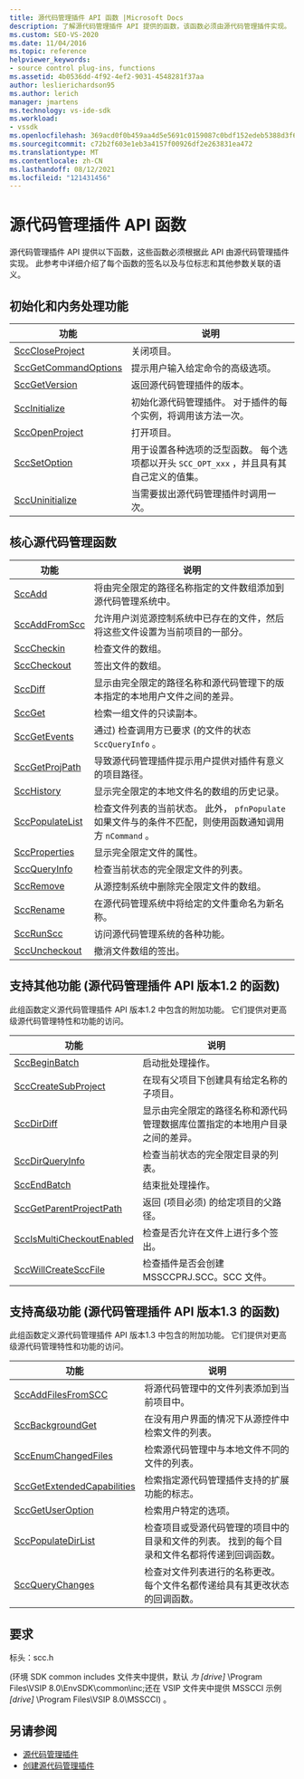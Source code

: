 ```yaml
---
title: 源代码管理插件 API 函数 |Microsoft Docs
description: 了解源代码管理插件 API 提供的函数，该函数必须由源代码管理插件实现。
ms.custom: SEO-VS-2020
ms.date: 11/04/2016
ms.topic: reference
helpviewer_keywords:
- source control plug-ins, functions
ms.assetid: 4b0536dd-4f92-4ef2-9031-4548281f37aa
author: leslierichardson95
ms.author: lerich
manager: jmartens
ms.technology: vs-ide-sdk
ms.workload:
- vssdk
ms.openlocfilehash: 369acd0f0b459aa4d5e5691c0159087c0bdf152edeb5388d3f62d3978f58ac30
ms.sourcegitcommit: c72b2f603e1eb3a4157f00926df2e263831ea472
ms.translationtype: MT
ms.contentlocale: zh-CN
ms.lasthandoff: 08/12/2021
ms.locfileid: "121431456"
---
```

# <a name="source-control-plug-in-api-functions"></a>源代码管理插件 API 函数
源代码管理插件 API 提供以下函数，这些函数必须根据此 API 由源代码管理插件实现。 此参考中详细介绍了每个函数的签名以及与位标志和其他参数关联的语义。

## <a name="initialization-and-housekeeping-functions"></a>初始化和内务处理功能

|功能|说明|
|--------------|-----------------|
|[SccCloseProject](../extensibility/scccloseproject-function.md)|关闭项目。|
|[SccGetCommandOptions](../extensibility/sccgetcommandoptions-function.md)|提示用户输入给定命令的高级选项。|
|[SccGetVersion](../extensibility/sccgetversion-function.md)|返回源代码管理插件的版本。|
|[SccInitialize](../extensibility/sccinitialize-function.md)|初始化源代码管理插件。 对于插件的每个实例，将调用该方法一次。|
|[SccOpenProject](../extensibility/sccopenproject-function.md)|打开项目。|
|[SccSetOption](../extensibility/sccsetoption-function.md)|用于设置各种选项的泛型函数。 每个选项都以开头 `SCC_OPT_xxx` ，并且具有其自己定义的值集。|
|[SccUninitialize](../extensibility/sccuninitialize-function.md)|当需要拔出源代码管理插件时调用一次。|

## <a name="core-source-control-functions"></a>核心源代码管理函数

|功能|说明|
|--------------|-----------------|
|[SccAdd](../extensibility/sccadd-function.md)|将由完全限定的路径名称指定的文件数组添加到源代码管理系统中。|
|[SccAddFromScc](../extensibility/sccaddfromscc-function.md)|允许用户浏览源控制系统中已存在的文件，然后将这些文件设置为当前项目的一部分。|
|[SccCheckin](../extensibility/scccheckin-function.md)|检查文件的数组。|
|[SccCheckout](../extensibility/scccheckout-function.md)|签出文件的数组。|
|[SccDiff](../extensibility/sccdiff-function.md)|显示由完全限定的路径名称和源代码管理下的版本指定的本地用户文件之间的差异。|
|[SccGet](../extensibility/sccget-function.md)|检索一组文件的只读副本。|
|[SccGetEvents](../extensibility/sccgetevents-function.md)|通过) 检查调用方已要求 (的文件的状态 `SccQueryInfo` 。|
|[SccGetProjPath](../extensibility/sccgetprojpath-function.md)|导致源代码管理插件提示用户提供对插件有意义的项目路径。|
|[SccHistory](../extensibility/scchistory-function.md)|显示完全限定的本地文件名的数组的历史记录。|
|[SccPopulateList](../extensibility/sccpopulatelist-function.md)|检查文件列表的当前状态。 此外， `pfnPopulate` 如果文件与的条件不匹配，则使用函数通知调用方 `nCommand` 。|
|[SccProperties](../extensibility/sccproperties-function.md)|显示完全限定文件的属性。|
|[SccQueryInfo](../extensibility/sccqueryinfo-function.md)|检查当前状态的完全限定文件的列表。|
|[SccRemove](../extensibility/sccremove-function.md)|从源控制系统中删除完全限定文件的数组。|
|[SccRename](../extensibility/sccrename-function.md)|在源代码管理系统中将给定的文件重命名为新名称。|
|[SccRunScc](../extensibility/sccrunscc-function.md)|访问源代码管理系统的各种功能。|
|[SccUncheckout](../extensibility/sccuncheckout-function.md)|撤消文件数组的签出。|

## <a name="functions-that-support-additional-capability-version-12-of-the-source-control-plug-in-api"></a>支持其他功能 (源代码管理插件 API 版本1.2 的函数) 
 此组函数定义源代码管理插件 API 版本1.2 中包含的附加功能。 它们提供对更高级源代码管理特性和功能的访问。

|功能|说明|
|--------------|-----------------|
|[SccBeginBatch](../extensibility/sccbeginbatch-function.md)|启动批处理操作。|
|[SccCreateSubProject](../extensibility/scccreatesubproject-function.md)|在现有父项目下创建具有给定名称的子项目。|
|[SccDirDiff](../extensibility/sccdirdiff-function.md)|显示由完全限定的路径名称和源代码管理数据库位置指定的本地用户目录之间的差异。|
|[SccDirQueryInfo](../extensibility/sccdirqueryinfo-function.md)|检查当前状态的完全限定目录的列表。|
|[SccEndBatch](../extensibility/sccendbatch-function.md)|结束批处理操作。|
|[SccGetParentProjectPath](../extensibility/sccgetparentprojectpath-function.md)|返回 (项目必须) 的给定项目的父路径。|
|[SccIsMultiCheckoutEnabled](../extensibility/sccismulticheckoutenabled-function.md)|检查是否允许在文件上进行多个签出。|
|[SccWillCreateSccFile](../extensibility/sccwillcreatesccfile-function.md)|检查插件是否会创建 MSSCCPRJ.SCC。SCC 文件。|

## <a name="functions-that-support-advanced-capability-version-13-of-the-source-control-plug-in-api"></a>支持高级功能 (源代码管理插件 API 版本1.3 的函数) 
 此组函数定义源代码管理插件 API 版本1.3 中包含的附加功能。 它们提供对更高级源代码管理特性和功能的访问。

|功能|说明|
|--------------|-----------------|
|[SccAddFilesFromSCC](../extensibility/sccaddfilesfromscc-function.md)|将源代码管理中的文件列表添加到当前项目中。|
|[SccBackgroundGet](../extensibility/sccbackgroundget-function.md)|在没有用户界面的情况下从源控件中检索文件的列表。|
|[SccEnumChangedFiles](../extensibility/sccenumchangedfiles-function.md)|检索源代码管理中与本地文件不同的文件的列表。|
|[SccGetExtendedCapabilities](../extensibility/sccgetextendedcapabilities-function.md)|检索指定源代码管理插件支持的扩展功能的标志。|
|[SccGetUserOption](../extensibility/sccgetuseroption-function.md)|检索用户特定的选项。|
|[SccPopulateDirList](../extensibility/sccpopulatedirlist-function.md)|检查项目或受源代码管理的项目中的目录和文件的列表。 找到的每个目录和文件名都将传递到回调函数。|
|[SccQueryChanges](../extensibility/sccquerychanges-function.md)|检查对文件列表进行的名称更改。 每个文件名都传递给具有其更改状态的回调函数。|

## <a name="requirements"></a>要求
 标头：scc.h

  (环境 SDK common includes 文件夹中提供，默认 *为 [drive]* \Program Files\VSIP 8.0\EnvSDK\common\inc;还在 VSIP 文件夹中提供 MSSCCI 示例 *[drive]* \Program Files\VSIP 8.0\MSSCCI) 。

## <a name="see-also"></a>另请参阅
- [源代码管理插件](../extensibility/source-control-plug-ins.md)
- [创建源代码管理插件](../extensibility/internals/creating-a-source-control-plug-in.md)
